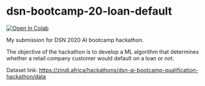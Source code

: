 # dsn-bootcamp-20-loan-default
[![Open In Colab](https://colab.research.google.com/assets/colab-badge.svg)](https://colab.research.google.com/github.com/alliwene/dsn-bootcamp-20-loan-default/blob/main/loan.ipynb)


 
My submission for DSN 2020 AI bootcamp hackathon.

The objective of the hackathon is to develop a ML algorithm that determines whether a retail company customer would default on a loan or not.

Dataset link: https://zindi.africa/hackathons/dsn-ai-bootcamp-qualification-hackathon/data 